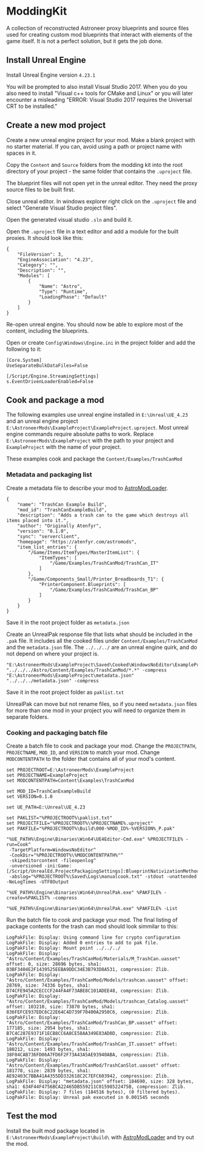 # ModdingKit
A collection of reconstructed Astroneer proxy blueprints and source files used for creating custom mod blueprints that interact with elements of the game itself. It is not a perfect solution, but it gets the job done.

## Install Unreal Engine

Install Unreal Engine version `4.23.1`

You will be prompted to also install Visual Studio 2017. When you do you also need to install "Visual c++ tools for CMake and Linux" or you will later encounter a misleading "ERROR: Visual Studio 2017 requires the Universal CRT to be installed."

## Create a new mod project

Create a new unreal engine project for your mod. Make a blank project with no starter material. If you can, avoid using a path or project name with spaces in it.

Copy the `Content` and `Source` folders from the modding kit into the root directory of your project - the same folder that contains the `.uproject` file.

The blueprint files will not open yet in the unreal editor. They need the proxy source files to be built first.

Close unreal editor. In windows explorer right click on the `.uproject` file and select "Generate Visual Studio project files".

Open the generated visual studio `.sln` and build it.

Open the `.uproject` file in a text editor and add a module for the built proxies. It should look like this:

```
{
	"FileVersion": 3,
	"EngineAssociation": "4.23",
	"Category": "",
	"Description": "",
	"Modules": [
		{
			"Name": "Astro",
			"Type": "Runtime",
			"LoadingPhase": "Default"
		}
	]
}
```

Re-open unreal engine. You should now be able to explore most of the content, including the blueprints.

Open or create `Config\Windows\Engine.ini` in the project folder and add the following to it:

```
[Core.System]
UseSeparateBulkDataFiles=False

[/Script/Engine.StreamingSettings]
s.EventDrivenLoaderEnabled=False
```


## Cook and package a mod

The following examples use unreal engine installed in `E:\Unreal\UE_4.23` and an unreal engine project `E:\AstroneerMods\ExampleProject\ExampleProject.uproject`. Most unreal engine commands require absolute paths to work. Replace `E:\AstroneerMods\ExampleProject` with the path to your project and `ExampleProject` with the name of your project.

These examples cook and package the `Content/Examples/TrashCanMod`

### Metadata and packaging list

Create a metadata file to describe your mod to [AstroModLoader](https://github.com/AstroTechies/AstroModLoader).

```
{
    "name": "TrashCan Example Build",
    "mod_id": "TrashCanExampleBuild",
    "description": "Adds a trash can to the game which destroys all items placed into it.",
    "author": "Originally Atenfyr",
    "version": "0.1.0",
    "sync": "serverclient",
    "homepage": "https://atenfyr.com/astromods",
    "item_list_entries": {
        "/Game/Items/ItemTypes/MasterItemList": {
            "ItemTypes": [
                "/Game/Examples/TrashCanMod/TrashCan_IT"
            ]
        },
        "/Game/Components_Small/Printer_Breadboards_T1": {
            "PrinterComponent.Blueprints": [
                "/Game/Examples/TrashCanMod/TrashCan_BP"
            ]
        }
    }
}
```

Save it in the root project folder as `metadata.json`

Create an UnrealPak response file that lists what should be included in the `.pak` file. It includes all the cooked files under `Content/Examples/TrashCanMod` and the `metadata.json` file. The `../../../` are an unreal engine quirk, and do not depend on where your project is.

```
"E:\AstroneerMods\ExampleProject\Saved\Cooked\WindowsNoEditor\ExampleProject\Content\Examples\TrashCanMod\*.*" "../../../Astro/Content/Examples/TrashCanMod/*.*" -compress
"E:\AstroneerMods\ExampleProject\metadata.json" "../../../metadata.json" -compress
```

Save it in the root project folder as `paklist.txt`

UnrealPak can move but not rename files, so if you need `metadata.json` files for more than one mod in your project you will need to organize them in separate folders.

### Cooking and packaging batch file

Create a batch file to cook and package your mod. Change the `PROJECTPATH`, `PROJECTNAME`, `MOD_ID`, and `VERSION` to match your mod. Change `MODCONTENTPATH` to the folder that contains all of your mod's content.

```
set PROJECTROOT=E:\AstroneerMods\ExampleProject
set PROJECTNAME=ExampleProject
set MODCONTENTPATH=Content\Examples\TrashCanMod

set MOD_ID=TrashCanExampleBuild
set VERSION=0.1.0

set UE_PATH=E:\Unreal\UE_4.23

set PAKLIST="%PROJECTROOT%\paklist.txt"
set PROJECTFILE="%PROJECTROOT%\%PROJECTNAME%.uproject"
set PAKFILE="%PROJECTROOT%\Build\000-%MOD_ID%-%VERSION%_P.pak"

"%UE_PATH%\Engine\Binaries\Win64\UE4Editor-Cmd.exe" %PROJECTFILE% -run=Cook^
 -TargetPlatform=WindowsNoEditor^
 -CookDir="%PROJECTROOT%\%MODCONTENTPATH%"^
 -skipeditorcontent -fileopenlog^
 -unversioned -ini:Game:[/Script/UnrealEd.ProjectPackagingSettings]:BlueprintNativizationMethod=Disabled^
 -abslog="%PROJECTROOT%\Saved\Logs\manualcook.txt" -stdout -unattended -NoLogTimes -UTF8Output

"%UE_PATH%\Engine\Binaries\Win64\UnrealPak.exe" %PAKFILE% -create=%PAKLIST% -compress

"%UE_PATH%\Engine\Binaries\Win64\UnrealPak.exe" %PAKFILE% -List
```

Run the batch file to cook and package your mod. The final listing of package contents for the trash can mod should look simmilar to this:

```
LogPakFile: Display: Using command line for crypto configuration
LogPakFile: Display: Added 0 entries to add to pak file.
LogPakFile: Display: Mount point ../../../
LogPakFile: Display: "Astro/Content/Examples/TrashCanMod/Materials/M_TrashCan.uasset" offset: 0, size: 28696 bytes, sha1: 03BF3404E2F1439525EEBA9DDC34E3B793D8A531, compression: Zlib.
LogPakFile: Display: "Astro/Content/Examples/TrashCanMod/Models/trashcan.uasset" offset: 28769, size: 74336 bytes, sha1: D74CFE945A2CECCCF244FA4F73ABE8C101ADEE48, compression: Zlib.
LogPakFile: Display: "Astro/Content/Examples/TrashCanMod/Models/trashcan_Catalog.uasset" offset: 103210, size: 73870 bytes, sha1: 836FEFCE937EDC6C22E64C4D739F70400A2950C6, compression: Zlib.
LogPakFile: Display: "Astro/Content/Examples/TrashCanMod/TrashCan_BP.uasset" offset: 177185, size: 2954 bytes, sha1: B7C4C287E9371F1ECB8CC6A8CE58AA349E83AD0D, compression: Zlib.
LogPakFile: Display: "Astro/Content/Examples/TrashCanMod/TrashCan_IT.uasset" offset: 180212, size: 1493 bytes, sha1: 38F04CAB736FD06A7FD6F2F73A43A5AE93940ABA, compression: Zlib.
LogPakFile: Display: "Astro/Content/Examples/TrashCanMod/TrashCanSlot.uasset" offset: 181778, size: 2839 bytes, sha1: AE92403C7BBA41A4355DD332618C2C7EFC603942, compression: Zlib.
LogPakFile: Display: "metadata.json" offset: 184690, size: 328 bytes, sha1: 634F44F4756BCA22465DB559211C01598522475B, compression: Zlib.
LogPakFile: Display: 7 files (184516 bytes), (0 filtered bytes).
LogPakFile: Display: Unreal pak executed in 0.001545 seconds
```

## Test the mod

Install the built mod package located in `E:\AstroneerMods\ExampleProject\Build\` with [AstroModLoader](https://github.com/AstroTechies/AstroModLoader) and try out the mod.

